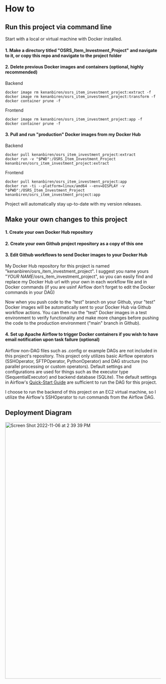 # How to

## Run this project via command line 
Start with a local or virtual machine with Docker installed.
#### 1. Make a directory titled "OSRS_Item_Investment_Project" and navigate to it, or copy this repo and navigate to the project folder
#### 2. Delete previous Docker images and containers (optional, highly recommended) 

Backend
```
docker image rm kenanbiren/osrs_item_investment_project:extract -f
docker image rm kenanbiren/osrs_item_investment_project:transform -f
docker container prune -f   
```
Frontend
```
docker image rm kenanbiren/osrs_item_investment_project:app -f
docker container prune -f
```
#### 3. Pull and run "production" Docker images from my Docker Hub 

Backend
```
docker pull kenanbiren/osrs_item_investment_project:extract
docker run -v "$PWD":/OSRS_Item_Investment_Project kenanbiren/osrs_item_investment_project:extract
```
Frontend
```
docker pull kenanbiren/osrs_item_investment_project:app
docker run -ti --platform=linux/amd64 --env=DISPLAY -v "$PWD":/OSRS_Item_Investment_Project kenanbiren/osrs_item_investment_project:app
```
Project will automatically stay up-to-date with my version releases.

## Make your own changes to this project
#### 1. Create your own Docker Hub repository
#### 2. Create your own Github project repository as a copy of this one
#### 3. Edit Github workflows to send Docker images to your Docker Hub
My Docker Hub repository for this project is named "kenanbiren/osrs_item_investment_project". I suggest you name yours "*YOUR NAME*/osrs_item_investment_project", so you can easily find and replace my Docker Hub url with your own in each workflow file and in Docker commands (if you are usinf Airflow don't forget to edit the Docker commands in your DAG)

Now when you push code to the "test" branch on your Github, your "test" Docker images will be automatically sent to your Docker Hub via Github workflow actions.
You can then run the "test" Docker images in a test environment to verify functionality and make more changes before pushing the code to the production environment ("main" branch in Github).
#### 4. Set up Apache Airflow to trigger Docker containers if you wish to have email notification upon task failure (optional) 
Airflow non-DAG files such as .config or example DAGs are not included in this project's repository. This project only utilizes basic 
Airflow operators (SSHOperator, SFTPOperator, PythonOperator) and DAG structure (no parallel processing or custom operators). Default settings and configurations
are used for things such as the executor type (SequentialExecutor) and backend database (SQLite). The default settings in Airflow's [Quick-Start Guide](https://airflow.apache.org/docs/apache-airflow/stable/start.html) are sufficient to run the DAG for this project.

I choose to run the backend of this project on an EC2 virtual machine, so I utilize the Airflow's SSHOperator to run commands from the Airflow DAG.



## Deployment Diagram

<img width="827" alt="Screen Shot 2022-11-06 at 2 39 39 PM" src="https://user-images.githubusercontent.com/116853630/200199148-0c29bb20-9c89-465a-974c-71656ba4512a.png">


